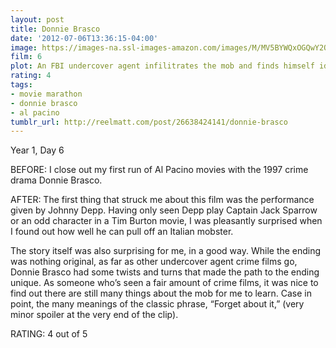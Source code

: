 ```yaml
---
layout: post
title: Donnie Brasco
date: '2012-07-06T13:36:15-04:00'
image: https://images-na.ssl-images-amazon.com/images/M/MV5BYWQxOGQwY2QtMjcwMS00MDVhLTk3NDQtZjY0YzQ2OGRkNjlkXkEyXkFqcGdeQXVyMTQxNzMzNDI@._V1_UY268_CR1,0,182,268_AL_.jpg
film: 6
plot: An FBI undercover agent infilitrates the mob and finds himself identifying more with the mafia life to the expense of his regular one.
rating: 4
tags:
- movie marathon
- donnie brasco
- al pacino
tumblr_url: http://reelmatt.com/post/26638424141/donnie-brasco
---
```


Year 1, Day 6

BEFORE: I close out my first run of Al Pacino movies with the 1997 crime drama Donnie Brasco.

AFTER: The first thing that struck me about this film was the performance given by Johnny Depp. Having only seen Depp play Captain Jack Sparrow or an odd character in a Tim Burton movie, I was pleasantly surprised when I found out how well he can pull off an Italian mobster.

The story itself was also surprising for me, in a good way. While the ending was nothing original, as far as other undercover agent crime films go, Donnie Brasco had some twists and turns that made the path to the ending unique. As someone who’s seen a fair amount of crime films, it was nice to find out there are still many things about the mob for me to learn. Case in point, the many meanings of the classic phrase, “Forget about it,” (very minor spoiler at the very end of the clip).

RATING: 4 out of 5